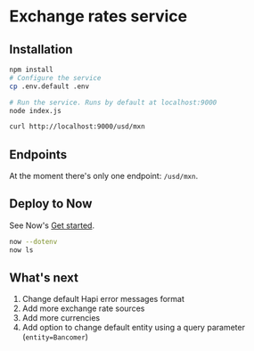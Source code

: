 # Exchange rates service

## Installation

```bash
npm install
# Configure the service
cp .env.default .env

# Run the service. Runs by default at localhost:9000
node index.js

curl http://localhost:9000/usd/mxn
```

## Endpoints

At the moment there's only one endpoint: `/usd/mxn`.

## Deploy to Now

See Now's [Get started](https://zeit.co/now#get-started).

```bash
now --dotenv
now ls
```

## What's next

1. Change default Hapi error messages format
2. Add more exchange rate sources
3. Add more currencies
4. Add option to change default entity using a query parameter (`entity=Bancomer`)